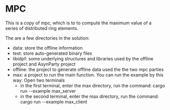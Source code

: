 # MPC
This is a copy of mpc, which is to to compute the maximum  value of a series of distributed ring elements.

The are a few directories in the solution:
  - data: store the offline information
  - test: store auto-generated binary files
  - libidpf: some underlying structures and libraries used by the offline project and AsynParty project
  - offline: the project to generate offline data used the the two mpc parties
  - max: a project to  run the main function.
You can run the example by this way:
  Open two terminals
    - in the first terminal, enter the max directory, run the command: cargo run --example max_server
    - in the second terminal, enter the max directory, run the command: cargo run --example max_client


